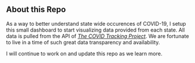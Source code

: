 ## About this Repo

As a way to better understand state wide occurences of COVID-19, I setup this small dashboard to start visualizing data provided from each state. All data is pulled from the API of *[The COVID Tracking Project](https://covidtracking.com)*. We are fortunate to live in a time of such great data transparency and availability.

I will continue to work on and update this repo as we learn more.